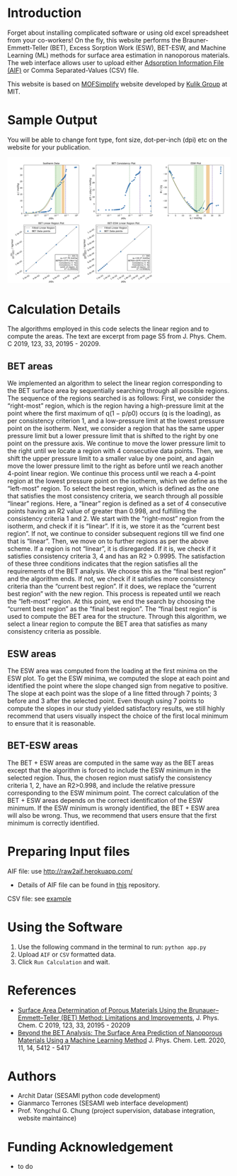 # Introduction
Forget about installing complicated software or using old excel spreadsheet from your co-workers! On the fly, this website performs the Brauner-Emmett-Teller (BET), Excess Sorption Work (ESW), BET-ESW, and Machine Learning (ML) methods for surface area
estimation in nanoporous materials. The web interface allows user to upload either [Adsorption Information File (AIF)](https://pubs.acs.org/doi/10.1021/acs.langmuir.1c00122) or Comma Separated-Values (CSV) file. 

This website is based on [MOFSimplify](https://github.com/hjkgrp/MOFSimplify) website developed by [Kulik Group](http://hjkgrp.mit.edu/) at MIT.

# Sample Output
You will be able to change font type, font size, dot-per-inch (dpi) etc on the website for your publication.

![example_input](/example_input/sesami-output.png)

# Calculation Details
The algorithms employed in this code selects the linear region and to compute the areas. The text are excerpt from page S5 from J. Phys. Chem. C 2019, 123, 33, 20195 - 20209. 
## BET areas
We implemented an algorithm to select the linear region corresponding to the BET surface area by sequentially searching through all possible regions. The sequence of the regions searched is as follows: First, we consider the “right-most” region, which is the region having a high-pressure limit at the point where the first maximum of q(1 − p/p0) occurs (q is the loading), as per consistency criterion 1, and a low-pressure limit at the lowest pressure point on the isotherm. Next, we consider a region that has the same upper pressure limit but a lower pressure limit that is shifted to the right by one point on the pressure axis. We continue to move the lower pressure limit to the right until we locate a region with 4 consecutive data points. Then, we shift the upper pressure limit to a smaller value by one point, and again move the lower pressure limit to the right as before until we reach another 4-point linear region. We continue this process until we reach a 4-point region at the lowest pressure point on the isotherm, which we define as the “left-most” region.
To select the best region, which is defined as the one that satisfies the most consistency criteria, we search through all possible “linear” regions. Here, a “linear” region is defined as a set of 4 consecutive points having an R2 value of greater than 0.998, and fulfilling the consistency criteria 1 and 2. We start with the “right-most” region from the isotherm, and check if it is “linear”. If it is, we store it as the “current best region”. If not, we continue to consider subsequent regions till we find one that is “linear”. Then, we move on to further regions as per the above scheme. If a region is not “linear”, it is disregarded. If it is, we check if it satisfies consistency criteria 3, 4 and has an R2 > 0.9995. The satisfaction of these three conditions indicates that the region satisfies all the requirements of the BET analysis. We choose this as the “final best region” and the algorithm ends. If not, we check if it satisfies more consistency criteria than the “current best region”. If it does, we replace the “current best region” with the new region. This process is repeated until we reach the “left-most” region. At this point, we end the search by choosing the “current best region” as the “final best region”. The “final best region” is used to compute the BET area for the structure. Through this algorithm, we select a linear region to compute the BET area that satisfies as many consistency criteria as possible. 

## ESW areas
The ESW area was computed from the loading at the first minima on the ESW plot. To get the ESW minima, we computed the slope at each point and identified the point where the slope changed sign from negative to positive. The slope at each point was the slope of a line fitted through 7 points; 3 before and 3 after the selected point. Even though using 7 points to compute the slopes in our study yielded satisfactory results, we still highly recommend that users visually inspect the choice of the first local minimum to ensure that it is reasonable. 

## BET-ESW areas
The BET + ESW areas are computed in the same way as the BET areas except that the algorithm is forced to include the ESW minimum in the selected region. Thus, the chosen region must satisfy the consistency criteria 1, 2, have an R2>0.998, and include the relative pressure corresponding to the ESW minimum point. The correct calculation of the BET + ESW areas depends on the correct identification of the ESW minimum. If the ESW minimum is wrongly identified, the BET + ESW area will also be wrong. Thus, we recommend that users ensure that the first minimum is correctly identified. 

# Preparing Input files
AIF file: use http://raw2aif.herokuapp.com/ 
- Details of AIF file can be found in [this](https://github.com/AIF-development-team/adsorptioninformationformat) repository.

CSV file: see [example](/example_input/example_loading_data.csv)
# Using the Software
1. Use the following command in the terminal to run:
`python app.py`
2. Upload `AIF` or `CSV` formatted data.
3. Click `Run Calculation` and wait.

# References
- [Surface Area Determination of Porous Materials Using the Brunauer–Emmett–Teller (BET) Method: Limitations and Improvements](https://pubs.acs.org/doi/abs/10.1021/acs.jpcc.9b02116),
J. Phys. Chem. C 2019, 123, 33, 20195 - 20209
- [Beyond the BET Analysis: The Surface Area Prediction of Nanoporous Materials Using a Machine Learning Method](https://pubs.acs.org/doi/abs/10.1021/acs.jpclett.0c01518)
J. Phys. Chem. Lett. 2020, 11, 14, 5412 - 5417

# Authors
- Archit Datar (SESAMI python code development)
- Gianmarco Terrones (SESAMI web interface development)
- Prof. Yongchul G. Chung (project supervision, database integration, website maintaince)

# Funding Acknowledgement
- to do